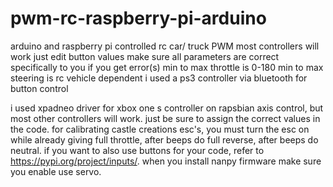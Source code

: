 # pwm-rc-raspberry-pi-arduino
arduino and raspberry pi controlled rc car/ truck PWM
most controllers will work just edit button values
make sure all parameters are correct specifically to you if you get error(s)
min to max throttle is 0-180
min to max steering is rc vehicle dependent
i used a ps3 controller via bluetooth for button control


i used xpadneo driver for xbox one s controller on rapsbian axis control, but most other controllers will work. just be sure to assign the correct values in the code. for calibrating castle creations esc's, you must turn the esc on while already giving full throttle, after beeps do full reverse, after beeps do neutral. if you want to also use buttons for your code, refer to https://pypi.org/project/inputs/. when you install nanpy firmware make sure you enable use servo.
